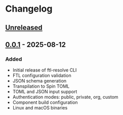# Changelog

## [Unreleased]

## [0.0.1] - 2025-08-12

### Added
- Initial release of ftl-resolve CLI
- FTL configuration validation
- JSON schema generation
- Transpilation to Spin TOML
- TOML and JSON input support
- Authentication modes: public, private, org, custom
- Component build configuration
- Linux and macOS binaries

[Unreleased]: https://github.com/fastertools/ftl-cli/compare/ftl-resolve-v0.0.1...HEAD
[0.0.1]: https://github.com/fastertools/ftl-cli/releases/tag/ftl-resolve-v0.0.1